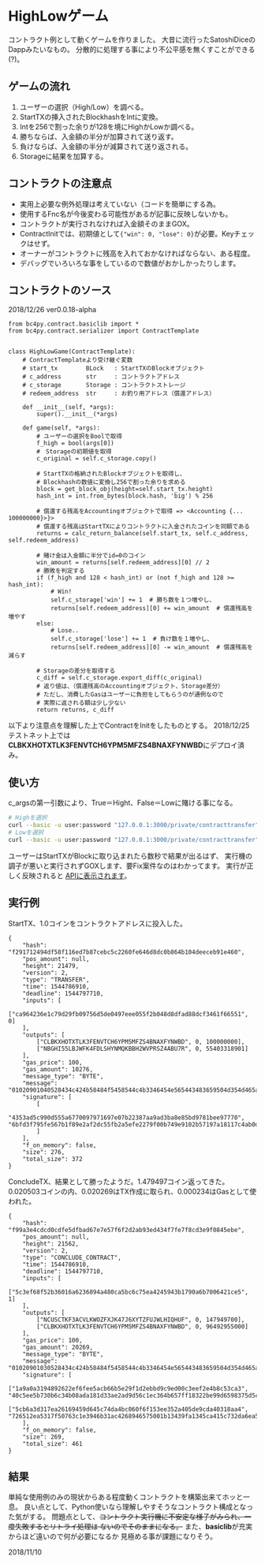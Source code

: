 HighLowゲーム
====
コントラクト例として動くゲームを作りました。
大昔に流行ったSatoshiDiceのDappみたいなもの。
分散的に処理する事により不公平感を無くすことができる(?)。

ゲームの流れ
----
1. ユーザーの選択（High/Low）を調べる。
2. StartTXの挿入されたBlockhashをIntに変換。
3. Intを256で割った余りが128を境にHighかLowか調べる。
4. 勝ちならば、入金額の半分が加算されて送り返す。
5. 負けならば、入金額の半分が減算されて送り返される。
6. Storageに結果を加算する。

コントラクトの注意点
----
* 実用上必要な例外処理は考えていない（コードを簡単にする為。
* 使用するFnc名が今後変わる可能性があるが記事に反映しないかも。
* コントラクトが実行されなければ入金額そのままGOX。
* ContractInitでは、初期値として`{"win": 0, "lose": 0}`が必要。Keyチェックはせず。
* オーナーがコントラクトに残高を入れておかなければならない、ある程度。
* デバッグでいろいろな事をしているので数値がおかしかったりします。

コントラクトのソース
----
2018/12/26 ver0.0.18-alpha
```python=
from bc4py.contract.basiclib import *
from bc4py.contract.serializer import ContractTemplate


class HighLowGame(ContractTemplate):
    # ContractTemplateより受け継ぐ変数
    # start_tx        BLock   : StartTXのBlockオブジェクト
    # c_address       str     : コントラクトアドレス
    # c_storage       Storage : コントラクトストレージ
    # redeem_address  str     : お釣り用アドレス（償還アドレス）
    
    def __init__(self, *args):
        super().__init__(*args)

    def game(self, *args):
        # ユーザーの選択をBoolで取得
        f_high = bool(args[0])
        #　Storageの初期値を取得
        c_original = self.c_storage.copy()
        
        # StartTXの格納されたBlockオブジェクトを取得し、
        # Blockhashの数値に変換し256で割った余りを求める
        block = get_block_obj(height=self.start_tx.height)
        hash_int = int.from_bytes(block.hash, 'big') % 256
        
        # 償還する残高をAccountingオブジェクトで取得 => <Accounting {... 100000000}>}>
        # 償還する残高はStartTXによりコントラクトに入金されたコインを同額である
        returns = calc_return_balance(self.start_tx, self.c_address, self.redeem_address)
        
        # 賭け金は入金額に半分でid=0のコイン
        win_amount = returns[self.redeem_address][0] // 2
        # 勝敗を判定する
        if (f_high and 128 < hash_int) or (not f_high and 128 >= hash_int):
            # Win!
            self.c_storage['win'] += 1  # 勝ち数を１つ増やし、
            returns[self.redeem_address][0] += win_amount  # 償還残高を増やす
        else:
            # Lose..
            self.c_storage['lose'] += 1  # 負け数を１増やし、
            returns[self.redeem_address][0] -= win_amount  # 償還残高を減らす
        
        # Storageの差分を取得する
        c_diff = self.c_storage.export_diff(c_original)
        # 返り値は、（償還残高のAccountingオブジェクト、Storage差分）
        # ただし、消費したGasはユーザーに負担をしてもらうのが通例なので
        # 実際に返される額は少し少ない
        return returns, c_diff
```
以下より注意点を理解した上でContractをInitをしたものとする。
2018/12/25 テストネット上では**CLBKXHOTXTLK3FENVTCH6YPM5MFZS4BNAXFYNWBD**にデプロイ済み。

使い方
----
c_argsの第一引数により、True＝Hight、False＝Lowに賭ける事になる。

```bash
# Highを選択
curl --basic -u user:password "127.0.0.1:3000/private/contracttransfer" -H "Accept: application/json" -H "Content-Type: application/json" -d "{\"c_address\": \"CLBKXHOTXTLK3FENVTCH6YPM5MFZS4BNAXFYNWBD\", \"c_method\": \"game\", \"c_args\": [true]}"
# Lowを選択
curl --basic -u user:password "127.0.0.1:3000/private/contracttransfer" -H "Accept: application/json" -H "Content-Type: application/json" -d "{\"c_address\": \"CLBKXHOTXTLK3FENVTCH6YPM5MFZS4BNAXFYNWBD\", \"c_method\": \"game\", \"c_args\": [false]}"
```

ユーザーはStartTXがBlockに取り込まれたら数秒で結果が出るはず、
実行機の調子が悪いと実行されずGOXします、要Fix案件なのはわかってます。
実行が正しく反映されると [APIに表示されます](http://127.0.0.1:3000/public/getcontracthistory?c_address=CLBKXHOTXTLK3FENVTCH6YPM5MFZS4BNAXFYNWBD)。

実行例
----
StartTX、1.0コインをコントラクトアドレスに投入した。
```json=
{
    "hash": "f291712494df58f116ed7b87cebc5c2260fe646d8dc0b864b104deeceb91e460",
    "pos_amount": null,
    "height": 21479,
    "version": 2,
    "type": "TRANSFER",
    "time": 1544786910,
    "deadline": 1544797710,
    "inputs": [
        ["ca964236e1c79d29fb09756d5de0497eee055f2b048d8dfad88dcf3461f66551", 0]
    ],
    "outputs": [
        ["CLBKXHOTXTLK3FENVTCH6YPM5MFZS4BNAXFYNWBD", 0, 100000000],
        ["NBGHI55LBJWFK4FDLSHYNMQKBBH2WVPRSZ4ABU7R", 0, 55403318901]
    ],
    "gas_price": 100,
    "gas_amount": 10276,
    "message_type": "BYTE",
    "message": "01020901040528434c424b58484f5458544c4b3346454e565443483659504d354d465a5334424e415846594e574244050467616d6505284e43555343544b46334143564c4b574f5a46584a4b34374a365859545a46554a574c4849514855460901010001",
    "signature": [
        [
            "4353ad5c990d555a6770097971697e07b22387aa9ad3ba8e85bd9781bee97770", "6bfd3f795fe567b1f89e2af2dc55fb2a5efe2279f00b749e9102b57197a18117c4ab0dd2542a04bffbe92140f2ab0822f32eb5d775eb246e16b0c49b23407709"
        ]
    ],
    "f_on_memory": false,
    "size": 276,
    "total_size": 372
}
```

ConcludeTX、結果として勝ったようだ。1.479497コイン返ってきた。
0.020503コインの内、0.020269はTX作成に取られ、0.000234はGasとして使われた。
```json=
{
    "hash": "f99a3e4cdcd0cdfe5dfbad67e7e57f6f2d2ab93ed434f7fe7f8cd3e9f0845ebe",
    "pos_amount": null,
    "height": 21562,
    "version": 2,
    "type": "CONCLUDE_CONTRACT",
    "time": 1544786910,
    "deadline": 1544797710,
    "inputs": [
        ["5c3ef68f52b36016a6236894a480ca5bc6c75ea4245943b1790a6b7006421ce5", 1]
    ],
    "outputs": [
        ["NCUSCTKF3ACVLKWOZFXJK47J6XYTZFUJWLHIQHUF", 0, 147949700],
        ["CLBKXHOTXTLK3FENVTCH6YPM5MFZS4BNAXFYNWBD", 0, 96492955000]
    ],
    "gas_price": 100,
    "gas_amount": 20269,
    "message_type": "BYTE",
    "message": "01020901030528434c424b58484f5458544c4b3346454e565443483659504d354d465a5334424e415846594e574244070120f291712494df58f116ed7b87cebc5c2260fe646d8dc0b864b104deeceb91e4600b0101050377696e010103",
    "signature": [
        ["1a9a0a3194892622ef6fee5acb66b5e29f1d2ebbd9c9ed00c3eef2e4b8c53ca3", "40c5ee5b730b6c34b08ada181d33ae2ad9d56c1ec364b657ff18322be99d6598375d5c5a10bc0849b767daba9f5b51b864a723dce6e36e41e322641c739c3f0a"],
        ["5cb6a3d317ea26169459d645c74da4bc060f6f153ee352a405de9cda40318aa4", "726512ea5317f50763c1e3946b31ac4268946575001b13439fa1345ca415c732da6ea5cb257b1501e61fd423e2ecc343dbd1cc1d7f96a718c2f79708673d7e04"]
    ],
    "f_on_memory": false,
    "size": 269,
    "total_size": 461
}
```

結果
----
単純な使用例のみの現状からある程度動くコントラクトを構築出来てホッと一息。
良い点として、Python使いなら理解しやすそうなコントラクト構成となった気がする。
問題点として、~~コントラクト実行機に不安定な様子がみられ、一度失敗するとリトライ処理は
ないのでそのままになる。~~ また、**basiclib**が充実からほど遠いので何が必要になるか
見極める事が課題になりそう。

2018/11/10